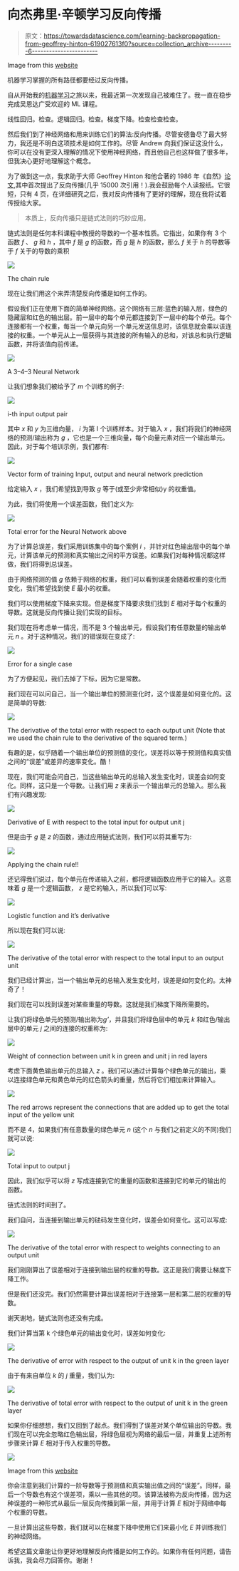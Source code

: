 # 向杰弗里·辛顿学习反向传播

> 原文：<https://towardsdatascience.com/learning-backpropagation-from-geoffrey-hinton-619027613f0?source=collection_archive---------6----------------------->

Image from this [website](https://gph.is/28YKpua)

机器学习掌握的所有路径都要经过反向传播。

自从开始我的[机器学习](https://medium.com/@rgotesman1/learning-machine-learning-part-0-the-setup-7ad1fc053d8f)之旅以来，我最近第一次发现自己被难住了。我一直在稳步完成吴恩达广受欢迎的 ML 课程。

线性回归。检查。逻辑回归。检查。梯度下降。检查检查检查。

然后我们到了神经网络和用来训练它们的算法:反向传播。尽管安德鲁尽了最大努力，我还是不明白这项技术是如何工作的。尽管 Andrew 向我们保证这没什么，你可以在没有更深入理解的情况下使用神经网络，而且他自己也这样做了很多年，但我决心更好地理解这个概念。

为了做到这一点，我求助于大师 Geoffrey Hinton 和他合著的 1986 年《自然》[论文](http://www.iro.umontreal.ca/~pift6266/A06/refs/backprop_old.pdf),其中首次提出了反向传播(几乎 15000 次引用！).我会鼓励每个人读报纸。它很短，只有 4 页，在详细研究之后，我对反向传播有了更好的理解，现在我将试着传授给大家。

> 本质上，反向传播只是链式法则的巧妙应用。

链式法则是任何本科课程中教授的导数的一个基本性质。它指出，如果你有 3 个函数 *f* 、 *g* 和 *h* ，其中 *f* 是 *g* 的函数，而 *g* 是 *h* 的函数，那么 *f* 关于 *h* 的导数等于 *f* 关于的导数的乘积

![](img/4f3a86e5a0d83c478c93602b6f6669a2.png)

The chain rule

现在让我们用这个来弄清楚反向传播是如何工作的。

假设我们正在使用下面的简单神经网络。这个网络有三层:蓝色的输入层，绿色的隐藏层和红色的输出层。前一层中的每个单元都连接到下一层中的每个单元。每个连接都有一个权重，每当一个单元向另一个单元发送信息时，该信息就会乘以该连接的权重。一个单元从上一层获得与其连接的所有输入的总和，对该总和执行逻辑函数，并将该值向前传递。

![](img/fe1feacfdd1fbd6a5fa835774f587b0a.png)

A 3–4–3 Neural Network

让我们想象我们被给予了 *m* 个训练的例子:

![](img/15455c02ea4f21cb06364942d8735484.png)

i-th input output pair

其中 *x* 和 *y* 为三维向量， *i* 为第 I 个训练样本。对于输入 *x* ，我们将我们的神经网络的预测/输出称为 *g* ，它也是一个三维向量，每个向量元素对应一个输出单元。因此，对于每个培训示例，我们都有:

![](img/1b09912e706ac79ed56878fdfea78c75.png)

Vector form of training Input, output and neural network prediction

给定输入 *x* ，我们希望找到导致 *g* 等于(或至少非常相似)y 的权重值。

为此，我们将使用一个误差函数，我们定义为:

![](img/4184d5485a4aa274246b138b6af8d73e.png)

Total error for the Neural Network above

为了计算总误差，我们采用训练集中的每个案例 *i* ，并针对红色输出层中的每个单元，计算该单元的预测和真实输出之间的平方误差。如果我们对每种情况都这样做，我们将得到总误差。

由于网络预测的值 *g* 依赖于网络的权重，我们可以看到误差会随着权重的变化而变化，我们希望找到使 *E* 最小的权重。

我们可以使用梯度下降来实现。但是梯度下降要求我们找到 *E* 相对于每个权重的导数。这就是反向传播让我们实现的目标。

我们现在将考虑单一情况，而不是 3 个输出单元，假设我们有任意数量的输出单元 *n* 。对于这种情况，我们的错误现在变成了:

![](img/cae06161c2ced7178e8806ff1b8c83dc.png)

Error for a single case

为了方便起见，我们去掉了下标，因为它是常数。

我们现在可以问自己，当一个输出单位的预测变化时，这个误差是如何变化的。这是简单的导数:

![](img/ad4ab967c39b309991229ad004e8537a.png)

The derivative of the total error with respect to each output unit (Note that we used the chain rule to the derivative of the squared term.)

有趣的是，似乎随着一个输出单位的预测值的变化，误差将以等于预测值和真实值之间的“误差”或差异的速率变化。酷！

现在，我们可能会问自己，当这些输出单元的总输入发生变化时，误差会如何变化。同样，这只是一个导数。让我们用 *z* 来表示一个输出单元的总输入。那么我们有兴趣发现:

![](img/5a1b9e610366f200f7405d275b7eae49.png)

Derivative of E with respect to the total input for output unit j

但是由于 *g* 是 *z* 的函数，通过应用链式法则，我们可以将其重写为:

![](img/114e005b334c19bca4c1ea7e24a520e3.png)

Applying the chain rule!!

还记得我们说过，每个单元在传递输入之前，都将逻辑函数应用于它的输入。这意味着 *g* 是一个逻辑函数， *z* 是它的输入，所以我们可以写:

![](img/84440128cb7d5bb1ba4408c9d6c1cb2c.png)

Logistic function and it’s derivative

所以现在我们可以说:

![](img/141f8ad31e14683f1cb373f33d52dc34.png)

The derivative of the total error with respect to the total input to an output unit

我们已经计算出，当一个输出单元的总输入发生变化时，误差是如何变化的。太神奇了！

我们现在可以找到误差对某些重量的导数。这就是我们梯度下降所需要的。

让我们将绿色单元的预测/输出称为*g’*，并且我们将绿色层中的单元 *k* 和红色/输出层中的单元 *j* 之间的连接的权重称为:

![](img/2d257dbbb06c33845d9f5e0b27a17d3a.png)

Weight of connection between unit k in green and unit j in red layers

考虑下面黄色输出单元的总输入 *z* 。我们可以通过计算每个绿色单元的输出，乘以连接绿色单元和黄色单元的红色箭头的重量，然后将它们相加来计算输入。

![](img/68b08412c87d097a33bde5f5d28dc622.png)

The red arrows represent the connections that are added up to get the total input of the yellow unit

而不是 4，如果我们有任意数量的绿色单元 *n* (这个 *n* 与我们之前定义的不同)我们就可以说:

![](img/85325d0c6996aef518d8bd4cfb2104b9.png)

Total input to output j

因此，我们似乎可以将 *z* 写成连接到它的重量的函数和连接到它的单元的输出的函数。

链式法则的时间到了。

我们自问，当连接到输出单元的砝码发生变化时，误差会如何变化。这可以写成:

![](img/9bc090f94e94c9797753b5b775f61257.png)

The derivative of the total error with respect to weights connecting to an output unit

我们刚刚算出了误差相对于连接到输出层的权重的导数。这正是我们需要让梯度下降工作。

但是我们还没完。我们仍然需要计算出误差相对于连接第一层和第二层的权重的导数。

谢天谢地，链式法则也还没有完成。

我们计算当第 k 个绿色单元的输出变化时，误差如何变化:

![](img/0d7b01fe035eb1309e05d8dce93be98f.png)

The derivative of error with respect to the output of unit k in the green layer

由于有来自单位 *k* 的 *j* 重量，我们认为:

![](img/965f22c309f623f1bac1487ceee811c9.png)

The derivative of total error with respect to the output of unit k in the green layer

如果你仔细想想，我们又回到了起点。我们得到了误差对某个单位输出的导数。我们现在可以完全忽略红色输出层，将绿色层视为网络的最后一层，并重复上述所有步骤来计算 *E* 相对于传入权重的导数。

![](img/1c846af9a591b2e1c2565102e6b50f46.png)

Image from this [website](https://unsplash.com/photos/PuZeaoMB2A8)

你会注意到我们计算的一阶导数等于预测值和真实输出值之间的“误差”。同样，最后一个导数也有这个误差项，乘以一些其他的项。该算法被称为反向传播，因为这种误差的一种形式从最后一层反向传播到第一层，并用于计算 *E* 相对于网络中每个权重的导数。

一旦计算出这些导数，我们就可以在梯度下降中使用它们来最小化 *E* 并训练我们的神经网络。

希望这篇文章能让你更好地理解反向传播是如何工作的。如果你有任何问题，请告诉我，我会尽力回答你。谢谢！